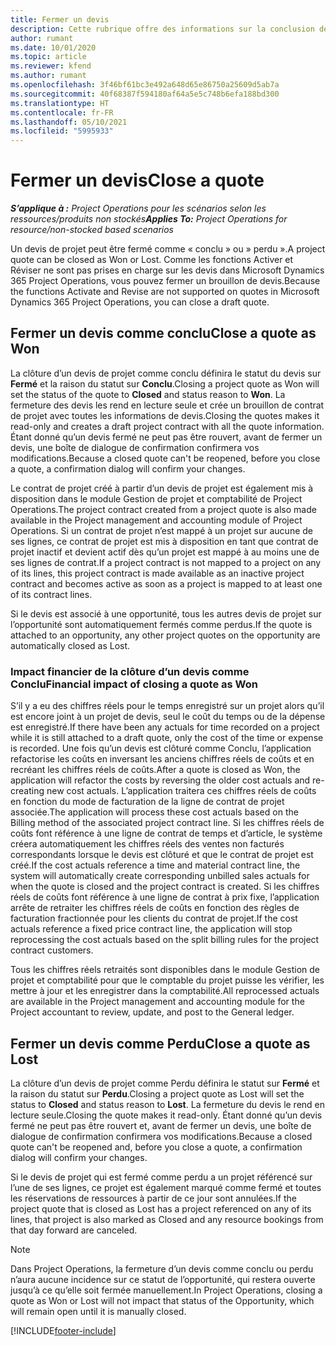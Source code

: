 ```yaml
---
title: Fermer un devis
description: Cette rubrique offre des informations sur la conclusion des devis dans Project Operations.
author: rumant
ms.date: 10/01/2020
ms.topic: article
ms.reviewer: kfend
ms.author: rumant
ms.openlocfilehash: 3f46bf61bc3e492a648d65e86750a25609d5ab7a
ms.sourcegitcommit: 40f68387f594180af64a5e5c748b6efa188bd300
ms.translationtype: HT
ms.contentlocale: fr-FR
ms.lasthandoff: 05/10/2021
ms.locfileid: "5995933"
---
```

# <a name="close-a-quote"></a><span data-ttu-id="53080-103">Fermer un devis</span><span class="sxs-lookup"><span data-stu-id="53080-103">Close a quote</span></span>

<span data-ttu-id="53080-104">_**S’applique à :** Project Operations pour les scénarios selon les ressources/produits non stockés_</span><span class="sxs-lookup"><span data-stu-id="53080-104">_**Applies To:** Project Operations for resource/non-stocked based scenarios_</span></span>

<span data-ttu-id="53080-105">Un devis de projet peut être fermé comme « conclu » ou » perdu ».</span><span class="sxs-lookup"><span data-stu-id="53080-105">A project quote can be closed as Won or Lost.</span></span> <span data-ttu-id="53080-106">Comme les fonctions Activer et Réviser ne sont pas prises en charge sur les devis dans Microsoft Dynamics 365 Project Operations, vous pouvez fermer un brouillon de devis.</span><span class="sxs-lookup"><span data-stu-id="53080-106">Because the functions Activate and Revise are not supported on quotes in Microsoft Dynamics 365 Project Operations, you can close a draft quote.</span></span>

## <a name="close-a-quote-as-won"></a><span data-ttu-id="53080-107">Fermer un devis comme conclu</span><span class="sxs-lookup"><span data-stu-id="53080-107">Close a quote as Won</span></span>

<span data-ttu-id="53080-108">La clôture d’un devis de projet comme conclu définira le statut du devis sur **Fermé** et la raison du statut sur **Conclu**.</span><span class="sxs-lookup"><span data-stu-id="53080-108">Closing a project quote as Won will set the status of the quote to **Closed** and status reason to **Won**.</span></span> <span data-ttu-id="53080-109">La fermeture des devis les rend en lecture seule et crée un brouillon de contrat de projet avec toutes les informations de devis.</span><span class="sxs-lookup"><span data-stu-id="53080-109">Closing the quotes makes it read-only and creates a draft project contract with all the quote information.</span></span> <span data-ttu-id="53080-110">Étant donné qu’un devis fermé ne peut pas être rouvert, avant de fermer un devis, une boîte de dialogue de confirmation confirmera vos modifications.</span><span class="sxs-lookup"><span data-stu-id="53080-110">Because a closed quote can't be reopened, before you close a quote, a confirmation dialog will confirm your changes.</span></span>

<span data-ttu-id="53080-111">Le contrat de projet créé à partir d’un devis de projet est également mis à disposition dans le module Gestion de projet et comptabilité de Project Operations.</span><span class="sxs-lookup"><span data-stu-id="53080-111">The project contract created from a project quote is also made available in the Project management and accounting module of Project Operations.</span></span> <span data-ttu-id="53080-112">Si un contrat de projet n’est mappé à un projet sur aucune de ses lignes, ce contrat de projet est mis à disposition en tant que contrat de projet inactif et devient actif dès qu’un projet est mappé à au moins une de ses lignes de contrat.</span><span class="sxs-lookup"><span data-stu-id="53080-112">If a project contract is not mapped to a project on any of its lines, this project contract is made available as an inactive project contract and becomes active as soon as a project is mapped to at least one of its contract lines.</span></span>

<span data-ttu-id="53080-113">Si le devis est associé à une opportunité, tous les autres devis de projet sur l’opportunité sont automatiquement fermés comme perdus.</span><span class="sxs-lookup"><span data-stu-id="53080-113">If the quote is attached to an opportunity, any other project quotes on the opportunity are automatically closed as Lost.</span></span>

### <a name="financial-impact-of-closing-a-quote-as-won"></a><span data-ttu-id="53080-114">Impact financier de la clôture d’un devis comme Conclu</span><span class="sxs-lookup"><span data-stu-id="53080-114">Financial impact of closing a quote as Won</span></span>

<span data-ttu-id="53080-115">S’il y a eu des chiffres réels pour le temps enregistré sur un projet alors qu’il est encore joint à un projet de devis, seul le coût du temps ou de la dépense est enregistré.</span><span class="sxs-lookup"><span data-stu-id="53080-115">If there have been any actuals for time recorded on a project while it is still attached to a draft quote, only the cost of the time or expense is recorded.</span></span> <span data-ttu-id="53080-116">Une fois qu’un devis est clôturé comme Conclu, l’application refactorise les coûts en inversant les anciens chiffres réels de coûts et en recréant les chiffres réels de coûts.</span><span class="sxs-lookup"><span data-stu-id="53080-116">After a quote is closed as Won, the application will refactor the costs by reversing the older cost actuals and re-creating new cost actuals.</span></span> <span data-ttu-id="53080-117">L’application traitera ces chiffres réels de coûts en fonction du mode de facturation de la ligne de contrat de projet associée.</span><span class="sxs-lookup"><span data-stu-id="53080-117">The application will process these cost actuals based on the Billing method of the associated project contract line.</span></span> <span data-ttu-id="53080-118">Si les chiffres réels de coûts font référence à une ligne de contrat de temps et d’article, le système créera automatiquement les chiffres réels des ventes non facturés correspondants lorsque le devis est clôturé et que le contrat de projet est créé.</span><span class="sxs-lookup"><span data-stu-id="53080-118">If the cost actuals reference a time and material contract line, the system will automatically create corresponding unbilled sales actuals for when the quote is closed and the project contract is created.</span></span> <span data-ttu-id="53080-119">Si les chiffres réels de coûts font référence à une ligne de contrat à prix fixe, l’application arrête de retraiter les chiffres réels de coûts en fonction des règles de facturation fractionnée pour les clients du contrat de projet.</span><span class="sxs-lookup"><span data-stu-id="53080-119">If the cost actuals reference a fixed price contract line, the application will stop reprocessing the cost actuals based on the split billing rules for the project contract customers.</span></span>

<span data-ttu-id="53080-120">Tous les chiffres réels retraités sont disponibles dans le module Gestion de projet et comptabilité pour que le comptable du projet puisse les vérifier, les mettre à jour et les enregistrer dans la comptabilité.</span><span class="sxs-lookup"><span data-stu-id="53080-120">All reprocessed actuals are available in the Project management and accounting module for the Project accountant to review, update, and post to the General ledger.</span></span> 

## <a name="close-a-quote-as-lost"></a><span data-ttu-id="53080-121">Fermer un devis comme Perdu</span><span class="sxs-lookup"><span data-stu-id="53080-121">Close a quote as Lost</span></span>

<span data-ttu-id="53080-122">La clôture d’un devis de projet comme Perdu définira le statut sur **Fermé** et la raison du statut sur **Perdu**.</span><span class="sxs-lookup"><span data-stu-id="53080-122">Closing a project quote as Lost will set the status to **Closed** and status reason to **Lost**.</span></span> <span data-ttu-id="53080-123">La fermeture du devis le rend en lecture seule.</span><span class="sxs-lookup"><span data-stu-id="53080-123">Closing the quote makes it read-only.</span></span> <span data-ttu-id="53080-124">Étant donné qu’un devis fermé ne peut pas être rouvert et, avant de fermer un devis, une boîte de dialogue de confirmation confirmera vos modifications.</span><span class="sxs-lookup"><span data-stu-id="53080-124">Because a closed quote can't be reopened and, before you close a quote, a confirmation dialog will confirm your changes.</span></span>

<span data-ttu-id="53080-125">Si le devis de projet qui est fermé comme perdu a un projet référencé sur l’une de ses lignes, ce projet est également marqué comme fermé et toutes les réservations de ressources à partir de ce jour sont annulées.</span><span class="sxs-lookup"><span data-stu-id="53080-125">If the project quote that is closed as Lost has a project referenced on any of its lines, that project is also marked as Closed and any resource bookings from that day forward are canceled.</span></span>

> [!NOTE]
> <span data-ttu-id="53080-126">Dans Project Operations, la fermeture d’un devis comme conclu ou perdu n’aura aucune incidence sur ce statut de l’opportunité, qui restera ouverte jusqu’à ce qu’elle soit fermée manuellement.</span><span class="sxs-lookup"><span data-stu-id="53080-126">In Project Operations, closing a quote as Won or Lost will not impact that status of the Opportunity, which will remain open until it is manually closed.</span></span>


[!INCLUDE[footer-include](../includes/footer-banner.md)]